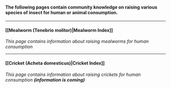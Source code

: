 #### **The following pages contain community knowledge on raising various species of insect for human or animal consumption.**

***

#### [[Mealworm (Tenebrio molitor)|Mealworm Index]]

_This page contains information about raising mealworms for human consumption_
***

#### [[Cricket (Acheta domesticus)|Cricket Index]]

_This page contains information about raising crickets for human consumption **(information is coming)**_





